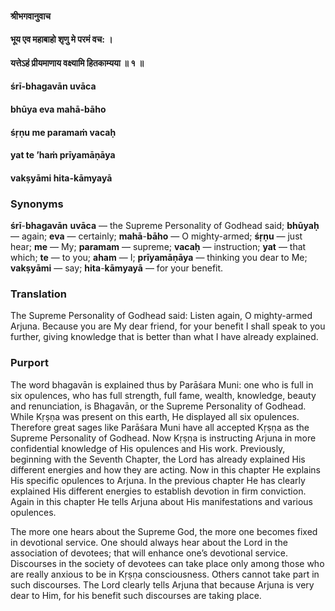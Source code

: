 #### श्रीभगवानुवाच
#### भूय एव महाबाहो शृणु मे परमं वच: ।
#### यत्तेऽहं प्रीयमाणाय वक्ष्यामि हितकाम्यया ॥ १ ॥

#### śrī-bhagavān uvāca
#### bhūya eva mahā-bāho
#### śṛṇu me paramaṁ vacaḥ
#### yat te ’haṁ prīyamāṇāya
#### vakṣyāmi hita-kāmyayā

### Synonyms

**śrī**-**bhagavān** **uvāca** — the Supreme Personality of Godhead said; **bhūyaḥ** — again; **eva** — certainly; **mahā**-**bāho** — O mighty-armed; **śṛṇu** — just hear; **me** — My; **paramam** — supreme; **vacaḥ** — instruction; **yat** — that which; **te** — to you; **aham** — I; **prīyamāṇāya** — thinking you dear to Me; **vakṣyāmi** — say; **hita**-**kāmyayā** — for your benefit.

### Translation

The Supreme Personality of Godhead said: Listen again, O mighty-armed Arjuna. Because you are My dear friend, for your benefit I shall speak to you further, giving knowledge that is better than what I have already explained.

### Purport

The word bhagavān is explained thus by Parāśara Muni: one who is full in six opulences, who has full strength, full fame, wealth, knowledge, beauty and renunciation, is Bhagavān, or the Supreme Personality of Godhead. While Kṛṣṇa was present on this earth, He displayed all six opulences. Therefore great sages like Parāśara Muni have all accepted Kṛṣṇa as the Supreme Personality of Godhead. Now Kṛṣṇa is instructing Arjuna in more confidential knowledge of His opulences and His work. Previously, beginning with the Seventh Chapter, the Lord has already explained His different energies and how they are acting. Now in this chapter He explains His specific opulences to Arjuna. In the previous chapter He has clearly explained His different energies to establish devotion in firm conviction. Again in this chapter He tells Arjuna about His manifestations and various opulences.

The more one hears about the Supreme God, the more one becomes fixed in devotional service. One should always hear about the Lord in the association of devotees; that will enhance one’s devotional service. Discourses in the society of devotees can take place only among those who are really anxious to be in Kṛṣṇa consciousness. Others cannot take part in such discourses. The Lord clearly tells Arjuna that because Arjuna is very dear to Him, for his benefit such discourses are taking place.